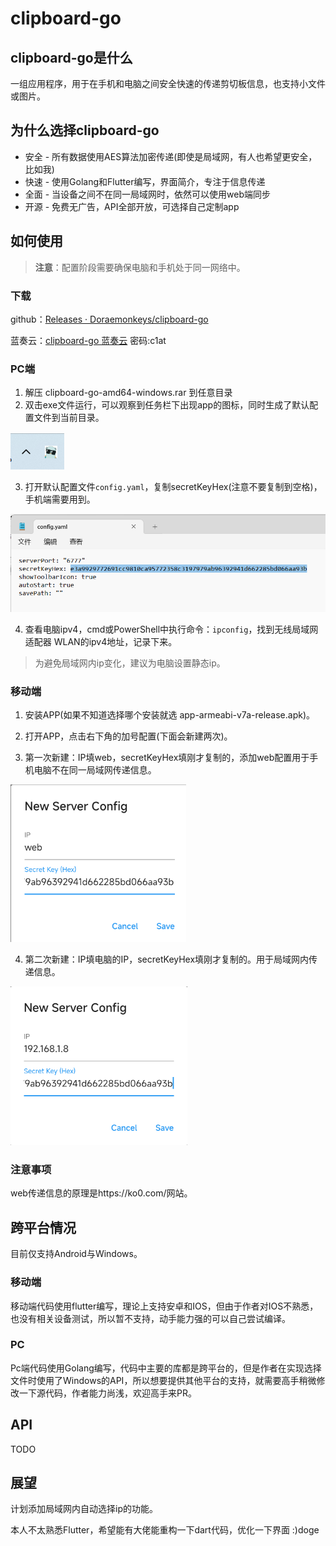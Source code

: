 # clipboard-go
## clipboard-go是什么

一组应用程序，用于在手机和电脑之间安全快速的传递剪切板信息，也支持小文件或图片。



## 为什么选择clipboard-go

- 安全 - 所有数据使用AES算法加密传递(即使是局域网，有人也希望更安全，比如我)
- 快速 - 使用Golang和Flutter编写，界面简介，专注于信息传递
- 全面 - 当设备之间不在同一局域网时，依然可以使用web端同步
- 开源 - 免费无广告，API全部开放，可选择自己定制app



## 如何使用

> **注意**：配置阶段需要确保电脑和手机处于同一网络中。



### 下载

github：[Releases · Doraemonkeys/clipboard-go](https://github.com/Doraemonkeys/clipboard-go/releases)

蓝奏云：[clipboard-go 蓝奏云](https://wwxz.lanzouw.com/b03efpa1e) 密码:c1at



### PC端

1. 解压 clipboard-go-amd64-windows.rar 到任意目录
2. 双击exe文件运行，可以观察到任务栏下出现app的图标，同时生成了默认配置文件到当前目录。

![image-20230621192706843](https://raw.githubusercontent.com/Doraemonkeys/picture/master/1/202306212049312.png)

3. 打开默认配置文件`config.yaml`，复制secretKeyHex(注意不要复制到空格)，手机端需要用到。

<img src="https://raw.githubusercontent.com/Doraemonkeys/picture/master/1/202306212049362.png" alt="image-20230621192929505" style="zoom: 67%;" />

4. 查看电脑ipv4，cmd或PowerShell中执行命令：`ipconfig`，找到无线局域网适配器 WLAN的ipv4地址，记录下来。

> 为避免局域网内ip变化，建议为电脑设置静态ip。
>



### 移动端

1. 安装APP(如果不知道选择哪个安装就选 app-armeabi-v7a-release.apk)。
2. 打开APP，点击右下角的加号配置(下面会新建两次)。



3. 第一次新建：IP填web，secretKeyHex填刚才复制的，添加web配置用于手机电脑不在同一局域网传递信息。

<img src="https://raw.githubusercontent.com/Doraemonkeys/picture/master/1/202306212049453.png" alt="Screenshot_2023-06-21-19-38-02-706_com.example.clipboard" style="zoom:33%;" />

4. 第二次新建：IP填电脑的IP，secretKeyHex填刚才复制的。用于局域网内传递信息。

<img src="https://raw.githubusercontent.com/Doraemonkeys/picture/master/1/202306212049519.png" style="zoom: 33%;" />

### 注意事项

web传递信息的原理是https://ko0.com/网站。

## 跨平台情况

目前仅支持Android与Windows。



### 移动端

移动端代码使用flutter编写，理论上支持安卓和IOS，但由于作者对IOS不熟悉，也没有相关设备测试，所以暂不支持，动手能力强的可以自己尝试编译。



### PC

Pc端代码使用Golang编写，代码中主要的库都是跨平台的，但是作者在实现选择文件时使用了Windows的API，所以想要提供其他平台的支持，就需要高手稍微修改一下源代码，作者能力尚浅，欢迎高手来PR。



## API

TODO



## 展望

计划添加局域网内自动选择ip的功能。



本人不太熟悉Flutter，希望能有大佬能重构一下dart代码，优化一下界面 :)doge
